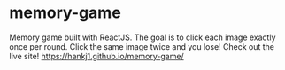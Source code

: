 # memory-game
Memory game built with ReactJS. The goal is to click each image exactly once per round. Click the same image twice and you lose!
Check out the live site! https://hankj1.github.io/memory-game/
